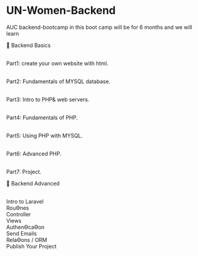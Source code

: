 # UN-Women-Backend
AUC backend-bootcamp
in this boot camp will be for 6 months and we will learn 

 Backend Basics

<br>Part1: create your own website with html.

<br>Part2: Fundamentals of MYSQL database.

<br>Part3: Intro to PHP& web servers.

<br>Part4: Fundamentals of PHP.

<br>Part5: Using PHP with MYSQL.

<br>Part6: Advanced PHP.

<br>Part7: Project.

 Backend Advanced

<br> Intro to Laravel
<br> RouƟnes
<br> Controller
<br> Views
<br> AuthenƟcaƟon
<br> Send Emails
<br> RelaƟons / ORM
<br> Publish Your Project

